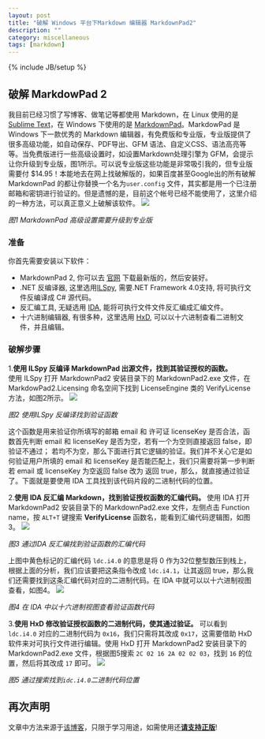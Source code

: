 ```yaml
---
layout: post
title: "破解 Windows 平台下Markdown 编辑器 MarkdownPad2"
description: ""
category: miscellaneous
tags: [markdown]
---
```

{% include JB/setup %}




## 破解 MarkdowPad 2
我目前已经习惯了写博客、做笔记等都使用 Markdown，在 Linux 使用的是 [Sublime Text](http://www.sublimetext.com/)，在 Windows 下使用的是 [MarkdownPad](http://markdownpad.com/)。MarkdowPad 是 Windows 下一款优秀的 Markdown 编辑器，有免费版和专业版，专业版提供了很多高级功能，如自动保存、PDF导出、GFM 语法、自定义CSS、语法高亮等等。当免费版进行一些高级设置时，如设置Markdown处理引擎为 GFM，会提示让你升级到专业版，图1所示。可以说专业版这些功能是非常吸引我的，但专业版需要付 $14.95！本能地去在网上找破解版的，如果百度甚至Google出的所有破解 MarkdownPad 的都让你替换一个名为`user.config` 文件，其实都是用一个已注册邮箱和密钥进行验证的。但是遗憾的是，目前这个帐号已经不能使用了，这里介绍的一种方法，可以真正意义上破解该软件。
![](http://i.imgur.com/MLmcISF.png)

*图1 MarkdownPad 高级设置需要升级到专业版*

### 准备
你首先需要安装以下软件：

* MarkdownPad 2, 你可以去 [官网](https://markdownpad.com/download.html) 下载最新版的，然后安装好。
* .NET 反编译器, 这里选用[ILSpy](http://ilspy.net/), 需要.NET Framework 4.0支持, 将可执行文件反编译成 C# 源代码。
* 反汇编工具, 无疑选用 [IDA](https://hex-rays.com/products/ida/index.shtml), 能将可执行文件文件反汇编成汇编文件。
* 十六进制编辑器, 有很多种，这里选用 [HxD](http://mh-nexus.de/en/hxd/), 可以以十六进制查看二进制文件，并且编辑。

### 破解步骤

1.**使用 ILSpy 反编译 MarkdownPad 出源文件，找到其验证授权的函数。**   
使用 ILSpy 打开 MarkdownPad2 安装目录下的 MarkdownPad2.exe 文件，在 MarkdowPad2.Licensing 命名空间下找到 LicenseEngine 类的 VerifyLicense 方法，如图2所示。
![](http://i.imgur.com/z0mhKkX.png)

*图2 使用ILSpy 反编译找到验证函数*

这个函数是用来验证你所填写的邮箱 email 和 许可证 licenseKey 是否合法，函数首先判断 email 和 licenseKey 是否为空，若有一个为空则直接返回 false，即验证不通过； 若均不为空，那么下面进行其它逻辑的验证。我们并不关心它是如何验证用户所填的 email 和 licenseKey 是否能匹配上，我们只需要将第一步判断若 email 或 licenseKey 为空返回 false 改为 返回 true，那么，就直接通过验证了。下面就是要使用 IDA 工具找到该代码片段的二进制代码的位置。

2.**使用 IDA 反汇编 Markdown，找到验证授权函数的汇编代码。**
使用 IDA 打开 MarkdownPad2 安装目录下的 MarkdownPad2.exe 文件，左侧点击 Function name，按 `ALT+T` 键搜索 **VerifyLicense** 函数名，能看到汇编代码逻辑图，如图3。
![](http://i.imgur.com/a17IM57.png)

*图3 通过IDA 反汇编找到验证函数的汇编代码*

上图中黄色标记的汇编代码 `ldc.i4.0` 的意思是将 0 作为32位整型数压到栈上，根据上面的分析，我们应该要把这条指令改成 `ldc.i4.1`，让其返回 true，那么我们还需要找到这条汇编代码对应的二进制代码。在 IDA 中就可以以十六进制视图查看，如图4。
![](http://i.imgur.com/ryjoUzD.png)

*图4 在 IDA 中以十六进制视图查看验证函数代码*

3.**使用 HxD 修改验证授权函数的二进制代码，使其通过验证。**
可以看到 `ldc.i4.0` 对应的二进制代码为 `0x16`，我们只需将其改成 `0x17`，这需要借助 HxD 软件来对可执行文件进行编辑。使用 HxD 打开 MarkdownPad2 安装目录下的 MarkdownPad2.exe 文件，根据图5搜索 `2C 02 16 2A 02 02 03`，找到 `16` 的位置，然后将其改成 `17` 即可。
![](http://i.imgur.com/iZDxHSh.png)

*图5 通过搜索找到`idc.i4.0`二进制代码位置*

## 再次声明
文章中方法来源于[该博客](http://iamjuza.blogspot.com/2013/09/unlocking-markdownpad-2.html)，只限于学习用途，如需使用还[**请支持正版**](https://markdownpad.com/buy.html)!
 
 
